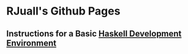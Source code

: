 ---
---

# RJuall's Github Pages

## Instructions for a Basic [Haskell Development Environment](./haskell-dev-env.md)